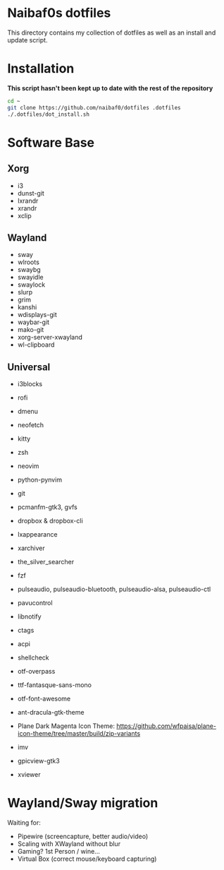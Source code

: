 Naibaf0s dotfiles
=================

This directory contains my collection of dotfiles as well as an install and
update script.

Installation 
============
**This script hasn't been kept up to date with the rest of the repository**

```bash
cd ~
git clone https://github.com/naibaf0/dotfiles .dotfiles
./.dotfiles/dot_install.sh
```

Software Base
=============

Xorg
----
* i3
* dunst-git
* lxrandr
* xrandr
* xclip

Wayland
-------
* sway
* wlroots
* swaybg
* swayidle
* swaylock
* slurp
* grim
* kanshi
* wdisplays-git
* waybar-git
* mako-git
* xorg-server-xwayland
* wl-clipboard


Universal
---------
* i3blocks
* rofi
* dmenu
* neofetch
* kitty
* zsh
* neovim
* python-pynvim
* git
* pcmanfm-gtk3, gvfs
* dropbox & dropbox-cli
* lxappearance
* xarchiver
* the_silver_searcher
* fzf
* pulseaudio, pulseaudio-bluetooth, pulseaudio-alsa, pulseaudio-ctl
* pavucontrol
* libnotify
* ctags
* acpi
* shellcheck

* otf-overpass
* ttf-fantasque-sans-mono
* otf-font-awesome

* ant-dracula-gtk-theme

* Plane Dark Magenta Icon Theme: https://github.com/wfpaisa/plane-icon-theme/tree/master/build/zip-variants

* imv
* gpicview-gtk3
* xviewer

Wayland/Sway migration
======================

Waiting for:
* Pipewire (screencapture, better audio/video)
* Scaling with XWayland without blur
* Gaming? 1st Person / wine...
* Virtual Box (correct mouse/keyboard capturing)

